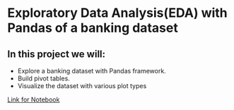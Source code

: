 # Exploratory Data Analysis(EDA) with Pandas of a banking dataset
## In this project we will:
* Explore a banking dataset with Pandas framework.
* Build pivot tables.
* Visualize the dataset with various plot types

[Link for Notebook](https://github.com/vipul818/EDA-with-Pandas/blob/main/EDA_Pandas_Banking_L1.ipynb)
